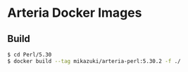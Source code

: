 # Arteria Docker Images

## Build

```bash
$ cd Perl/5.30
$ docker build --tag mikazuki/arteria-perl:5.30.2 -f ./
```
